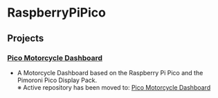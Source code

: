 # RaspberryPiPico

## Projects
### [Pico Motorcycle Dashboard](./picomotodash/README.md)
- A Motorcycle Dashboard based on the Raspberry Pi Pico and the Pimoroni Pico Display Pack.  
※ Active repository has been moved to: [Pico Motorcycle Dashboard](https://github.com/slabua/PicoMotorcycleDashboard.git)
